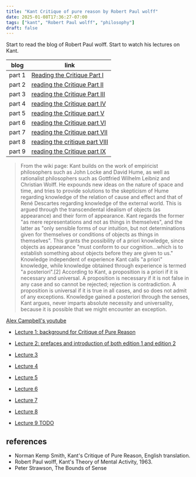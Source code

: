 ```yaml
---
title: "Kant Critique of pure reason by Robert Paul wolff"
date: 2025-01-08T17:36:27-07:00
tags: ["kant", "Robert Paul wolff", "philosophy"]
draft: false
---
```


Start to read the blog of Robert Paul wolff. Start to watch his lectures on Kant.

| blog | link |
| ---- | ---- |
| part 1 | [Reading the Critique Part I](https://robertpaulwolff.blogspot.com/2011/07/reading-critique-part-one.html) |
| part 2 | [reading the Critique Part II](https://robertpaulwolff.blogspot.com/2011/07/reading-critique-part-two.html) |
| part 3 | [reading the Critique Part III](https://robertpaulwolff.blogspot.com/2011/07/reading-critique-part-three.html) |
| part 4 | [reading the Critique part IV](https://robertpaulwolff.blogspot.com/2011/07/reading-critique-part-four.html) |
| part 5 | [reading the Critique part V](https://robertpaulwolff.blogspot.com/2011/07/reading-critique-part-five.html) |
| part 6 | [reading the Critique part VI](https://robertpaulwolff.blogspot.com/2011/07/reading-critique-part-six.html) |
| part 7 | [reading the Critique part VII](https://robertpaulwolff.blogspot.com/2011/07/reading-critique-part-seven.html) |
| part 8 | [reading the critique part VIII](https://robertpaulwolff.blogspot.com/2011/07/reading-critique-part-eight.html) |
| part 9 | [reading the Critique part IX](https://robertpaulwolff.blogspot.com/2011/07/reading-critique-part-nine_29.html) |

> From the wiki page: Kant builds on the work of empiricist philosophers such as John Locke and David Hume, as well as rationalist philosophers such as Gottfried Wilhelm Leibniz and Christian Wolff. He expounds new ideas on the nature of space and time, and tries to provide solutions to the skepticism of Hume regarding knowledge of the relation of cause and effect and that of René Descartes regarding knowledge of the external world. This is argued through the transcendental idealism of objects (as appearance) and their form of appearance. Kant regards the former "as mere representations and not as things in themselves", and the latter as "only sensible forms of our intuition, but not determinations given for themselves or conditions of objects as things in themselves". This grants the possibility of a priori knowledge, since objects as appearance "must conform to our cognition...which is to establish something about objects before they are given to us." Knowledge independent of experience Kant calls "a priori" knowledge, while knowledge obtained through experience is termed "a posteriori".[2] According to Kant, a proposition is a priori if it is necessary and universal. A proposition is necessary if it is not false in any case and so cannot be rejected; rejection is contradiction. A proposition is universal if it is true in all cases, and so does not admit of any exceptions. Knowledge gained a posteriori through the senses, Kant argues, never imparts absolute necessity and universality, because it is possible that we might encounter an exception.

[Alex Campbell's youtube](https://www.youtube.com/@alexcampbell7886)

* [Lecture 1: background for Critique of Pure Reason](https://www.youtube.com/watch?v=d__In2PQS60)

* [Lecture 2: prefaces and introduction of both edition 1 and edition 2](https://www.youtube.com/watch?v=Al7O2puvdDA)

* [Lecture 3](https://www.youtube.com/watch?v=FDEP7zGe6b4)

* [Lecture 4](https://www.youtube.com/watch?v=EVk8h9xAnMQ)

* [Lecture 5](https://www.youtube.com/watch?v=UcD-xfVoLoo)

* [Lecture 6](https://www.youtube.com/watch?v=Fgsti9nWnJ8)

* [Lecture 7](https://www.youtube.com/watch?v=52TLjRol4ho)

* [Lecture 8](https://www.youtube.com/watch?v=RRdUR2xyeko)

* [Lecture 9 TODO](https://www.youtube.com/watch?v=VmAl23AjmMw)

## references

* Norman Kemp Smith, Kant's Critique of Pure Reason, English translation.
* Robert Paul wolff, Kant's Theory of Mental Activity, 1963.
* Peter Strawson, The Bounds of Sense

